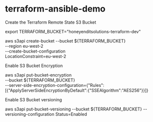 # terraform-ansible-demo

Create the Terraform Remote State S3 Bucket

export TERRAFORM_BUCKET="honeyenditsolutions-terraform-dev"


aws s3api create-bucket --bucket ${TERRAFORM_BUCKET} \
     --region eu-west-2 \
     --create-bucket-configuration \
     LocationConstraint=eu-west-2

Enable S3 Bucket Encryption

aws s3api put-bucket-encryption \
    --bucket ${TERRAFORM_BUCKET} \
    --server-side-encryption-configuration={\"Rules\":[{\"ApplyServerSideEncryptionByDefault\":{\"SSEAlgorithm\":\"AES256\"}}]}

Enable S3 Bucket versioning

aws s3api put-bucket-versioning --bucket ${TERRAFORM_BUCKET} --versioning-configuration Status=Enabled
